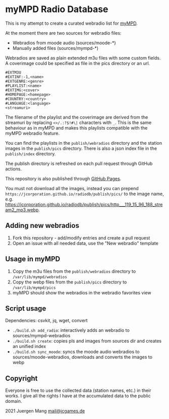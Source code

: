 # myMPD Radio Database

This is my attempt to create a curated webradio list for [myMPD](https://github.com/jcorporation/myMPD).

At the moment there are two sources for webradio files:
- Webradios from moode audio (sources/moode-*)
- Manually added files (sources/mympd-*)

Webradios are saved as plain extended m3u files with some custom fields. A coverimage could be specified as file in the pics directory or an url.

```
#EXTM3U
#EXTINF:-1,<name>
#EXTGENRE:<genre>
#PLAYLIST:<name>
#EXTIMG:<cover>
#HOMEPAGE:<homepage>
#COUNTRY:<country>
#LANGUAGE:<language>
<streamuri>
```

The filename of the playlist and the coverimage are derived from the streamuri by replacing `<>/.:?$!#\|` characters with `_`. This is the same behaviour as in myMPD and makes this playlists compatible with the myMPD webradio feature.

You can find the playlists in the `publish/webradios` directory and the station images in the `publish/pics` directory. There is also a json index file in the `publish/index` directory.

The publish directory is refreshed on each pull request through GitHub actions.

This repository is also published through [GitHub Pages](https://jcorporation.github.io/radiodb/).

You must not download all the images, instead you can prepend `https://jcorporation.github.io/radiodb/publish/pics/` to the image name, e.g. https://jcorporation.github.io/radiodb/publish/pics/http___119_15_96_188_stream2_mp3.webp.

## Adding new webradios

1. Fork this repository - add/modify entries and create a pull request
2. Open an issue with all needed data, use the "New webradio" template

## Usage in myMPD

1. Copy the m3u files from the `publish/webradios` directory to `/var/lib/mympd/webradios`
2. Copy the webp files from the `publish/pics` directory to `/var/lib/mympd/pics`
3. myMPD should show the webradios in the webradio favorites view

## Script usage

Dependencies: csvkit, jq, wget, convert

- `./build.sh add_radio`: interactively adds an webradio to sources/mympd-webradios
- `./build.sh create`: copies pls and images from sources dir and creates an unified index
- `./build.sh sync_moode`: syncs the moode audio webradios to sources/moode-webradios, downloads and converts the images to webp

## Copyright

Everyone is free to use the collected data (station names, etc.) in their works. I give all the rights I have at the accumulated data to the public domain.

2021 Juergen Mang <mail@jcgames.de>
